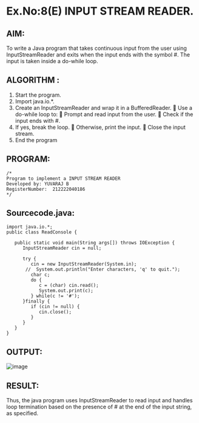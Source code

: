 # Ex.No:8(E) INPUT STREAM READER.

## AIM:

To write a Java program that takes continuous input from the user using InputStreamReader and exits when the input ends with the symbol #. The input is taken inside a do-while loop.

## ALGORITHM :

1. Start the program.
2. Import java.io.\*.
3. Create an InputStreamReader and wrap it in a BufferedReader.
    Use a do-while loop to:
    Prompt and read input from the user.
    Check if the input ends with #.
4. If yes, break the loop.
    Otherwise, print the input.
    Close the input stream.
5. End the program

## PROGRAM:

```
/*
Program to implement a INPUT STREAM READER
Developed by: YUVARAJ B
RegisterNumber:  212222040186
*/
```

## Sourcecode.java:

```
import java.io.*;
public class ReadConsole {

   public static void main(String args[]) throws IOException {
      InputStreamReader cin = null;

      try {
         cin = new InputStreamReader(System.in);
       //  System.out.println("Enter characters, 'q' to quit.");
         char c;
         do {
            c = (char) cin.read();
            System.out.print(c);
         } while(c != '#');
      }finally {
         if (cin != null) {
            cin.close();
         }
      }
   }
}
```

## OUTPUT:

![image](https://github.com/user-attachments/assets/64d36923-1dc1-4c33-a14f-58dc1bffd2b2)

## RESULT:

Thus, the java program uses InputStreamReader to read input and handles loop termination based on the presence of # at the end of the input string, as specified.
